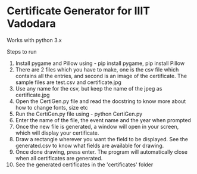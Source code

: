 # Certificate Generator for IIIT Vadodara

Works with python 3.x

Steps to run

1) Install pygame and Pillow using  - pip install pygame, pip install Pillow 
2) There are 2 files which you have to make, one is the csv file which contains all the entries, and second is an image of the certificate.
 The sample files are test.csv and certificate.jpg
3) Use any name for the csv, but keep the name of the jpeg as certificate.jpg
4) Open the CertiGen.py file and read the docstring to know more about how to change fonts, size etc
5) Run the CertiGen.py file using - python CertiGen.py
6) Enter the name of the file, the event name and the year when prompted
7) Once the new file is generated, a window will open in your screen, which will display your certificate.
8) Draw a rectangle wherever you want the field to be displayed. See the generated.csv to know what fields are available for drawing.
9) Once done drawing, press enter. The program will automatically close when all certificates are generated.
10) See the generated certificates in the 'certificates' folder 
